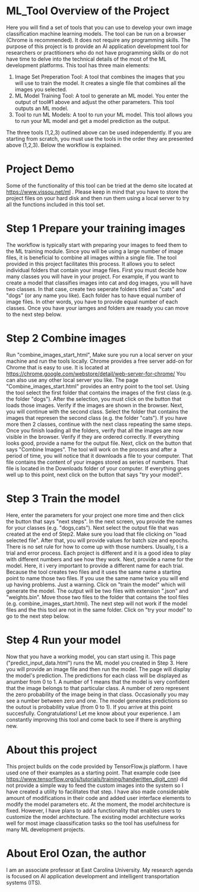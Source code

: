 # ML_Tool Overview of the Project
Here you will find a set of tools that you can use to develop your own image classification machine learning models. The tool can be run on a browser (Chrome is recommended). It does not require any programming skills. The purpose of this project is to provide an AI application development tool for researchers or practitioners who do not have programming skills or do not have time to delve into the technical details of the most of the ML development platforms.
This tool has three main elements:
1. Image Set Preperation Tool: A tool that combines the images that you will use to train the model. It creates a single file that combines all the images you selected.
2. ML Model Training Tool: A tool to generate an ML model. You enter the output of tool#1 above and adjust the other parameters. This tool outputs an ML model.
3. Tool to run ML Models: A tool to run your ML model. This tool allows you to run your ML model and get a model prediction as the output.

The three tools (1,2,3) outlined above can be used independently. If you are starting from scratch, you must use the tools in the order they are presented above (1,2,3). Below the workflow is explained.

# Project Demo
Some of the functionality of this tool can be tried at the demo site located at https://www.vissou.net/ml . Please keep in mind that you have to store the project files on your hard disk and then run them using a local server to try all the functions included in this tool set.

# Step 1 Prepare your training images
The workflow is typically start with preparing your images to feed them to the ML training module. Since you will be using a large number of image files, it is beneficial to combine all images within a single file. The tool provided in this project facilitates this process. It allows you to select individual folders that contain your image files.
First you must decide how many classes you will have in your project. For example, if you want to create a model that classifies images into cat and dog images, you will have two classes. In that case, create two seperate folders titled as "cats" and "dogs" (or any name you like). Each folder has to have equal number of image files. In other words, you have to provide equal number of each classes. 
Once you have your iamges and folders are reaady you can move to the next step below.

# Step 2 Combine images
Run "combine_images_start_html", Make sure you run a local server on your machine and run the tools locally. Chrome provides a free server add-on for Chrome that is easy to use. It is located at https://chrome.google.com/webstore/detail/web-server-for-chrome/ You can also use any other local server you like.
The page "Combine_images_start.html" provides an entry point to the tool set. Using the tool select the first folder that contains the images of the first class (e.g. the folder "dogs"). After the selection, you must click on the button that loads those images. Verify if the images are shown in the browser. Next, you will continue with the second class. Select the folder that contains the images that represen the second class (e.g. the folder "cats"). If you have more then 2 classes, continue with the next class repeating the same steps.
Once you finish loading all the folders, verify that all the images are now visible in the browser. Verify if they are ordered correctly. If everything looks good, provide a name for the output file. Next, click on the button that says "Combine Images". The tool will work on the process and after a period of time, you will notice that it downloads a file to your computer. That file contains the content of your images stored as series of numbers. That file is located in the Downloads folder of your computer.
If everything goes well up to this point, next click on the button that says "try your model!".

# Step 3 Train the model
Here, enter the parameters for your project one more time and then click the button that says "next steps". In the next screen, you provide the names for your classes (e.g. "dogs,cats"). Next select the output file that was created at the end of Step2. Make sure you load that file clicking on "load selected file". After that, you will provide values for batch size and epochs. There is no set rule for how to come up with those numbers. Usually, t is a trial and error process. Each project is different and it is a good idea to play with different numbers and see how they work. Next, provide a name for the model. Here, it i very important to provide a different name for each trial. Because the tool creates two files and it uses the same name a starting point to name those two files. If you use the same name twice you will end up having problems. Just a warning. Click on "train the model" which will generate the model. The output will be two files with extension ".json" and "weights.bin". Move those two files to the folder that contains the tool files (e.g. combine_images_start.html). The next step will not work if the model files and the this tool are not in the same folder. Click on "try your model" to go to the next step below.

# Step 4 Run your model
Now that you have a working model, you can start using it. This page ("predict_input_data.html") runs the ML model you created in Step 3. Here you will provide an image file and then run the model. The page will display the model's prediction. The predictions for each class will be displayed as anumber from 0 to 1. A number of 1 means that the model is very confident that the image belongs to that particular class. A number of zero represent the zero probability of the image being in that class. Occasionally you may see a number between zero and one. The model generates predictions so the outout is probability value (from 0 to 1). If you arrive at this point succesfully. Congratulations! Let me know about your experience. I am constantly improving this tool and come back to see if there is anything new.

# About this project
This project builds on the code provided by TensorFlow.js platform. I have used one of their examples as a starting point. That example code (see https://www.tensorflow.org/js/tutorials/training/handwritten_digit_cnn) did not provide a simple way to feed the custom images into the system so I have created a utility to facilitates that step. I have also made considerable amount of modifications in their code and added user interface elements to modify the model parameters etc. At the moment, the model architecture is fixed. However, I have plans to add a functionality that enables users to customize the model architecture. The existing model architecture works well for most image claassification tasks so the tool has usefulness for many ML development projects.

# About Erol Ozan, the author
I am an associate professor at East Carolina University. My research agenda is focused on AI application development and intelligent transportation systems (ITS).




